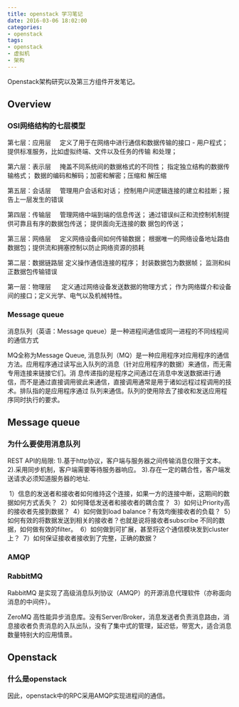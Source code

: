 ```yaml
---
title: openstack 学习笔记
date: 2016-03-06 18:02:00
categories:
- openstack
tags:
- openstack
- 虚拟机
- 架构
---
```


Openstack架构研究以及第三方组件开发笔记。

## Overview

### OSI网络结构的七层模型

第七层：应用层     定义了用于在网络中进行通信和数据传输的接口 - 用户程式；提供标准服务，比如虚拟终端、文件以及任务的传输 和处理；

第六层：表示层     掩盖不同系统间的数据格式的不同性； 指定独立结构的数据传输格式； 数据的编码和解码；加密和解密；压缩和 解压缩

第五层：会话层     管理用户会话和对话； 控制用户间逻辑连接的建立和挂断；报告上一层发生的错误

第四层：传输层     管理网络中端到端的信息传送； 通过错误纠正和流控制机制提供可靠且有序的数据包传送； 提供面向无连接的数 据包的传送；

第三层：网络层     定义网络设备间如何传输数据； 根据唯一的网络设备地址路由数据包；提供流和拥塞控制以防止网络资源的损耗

第二层：数据链路层 定义操作通信连接的程序； 封装数据包为数据帧； 监测和纠正数据包传输错误

第一层：物理层      定义通过网络设备发送数据的物理方式； 作为网络媒介和设备间的接口；定义光学、电气以及机械特性。

### Message queue

消息队列（英语：Message queue）是一种进程间通信或同一进程的不同线程间的通信方式

MQ全称为Message Queue, 消息队列（MQ）是一种应用程序对应用程序的通信方法。应用程序通过读写出入队列的消息（针对应用程序的数据）来通信，而无需专用连接来链接它们。消 息传递指的是程序之间通过在消息中发送数据进行通信，而不是通过直接调用彼此来通信，直接调用通常是用于诸如远程过程调用的技术。排队指的是应用程序通过 队列来通信。队列的使用除去了接收和发送应用程序同时执行的要求。

## Message queue

### 为什么要使用消息队列

REST API的局限:
1).基于http协议，客户端与服务器之间传输消息仅限于文本。
2).采用同步机制，客户端需要等待服务器响应。
3).存在一定的耦合性，客户端发送请求必须知道服务器的地址.

 1）信息的发送者和接收者如何维持这个连接，如果一方的连接中断，这期间的数据如何方式丢失？
 2）如何降低发送者和接收者的耦合度？
 3）如何让Priority高的接收者先接到数据？
 4）如何做到load balance？有效均衡接收者的负载？
 5）如何有效的将数据发送到相关的接收者？也就是说将接收者subscribe 不同的数据，如何做有效的filter。
 6）如何做到可扩展，甚至将这个通信模块发到cluster上？
 7）如何保证接收者接收到了完整，正确的数据？
 
### AMQP

### RabbitMQ

RabbitMQ 是实现了高级消息队列协议（AMQP）的开源消息代理软件（亦称面向消息的中间件）。

ZeroMQ 高性能异步消息库。没有Server/Broker，消息发送者负责消息路由，消息接收者负责消息的入队出队，没有了集中式的管理，延迟低，带宽大，适合消息数量特别大的应用情景。

## Openstack

### 什么是openstack

因此，openstack中的RPC采用AMQP实现进程间的通信。
